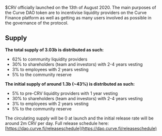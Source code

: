 $CRV officially launched on the 13th of August 2020. The main purposes of the Curve DAO token are to incentivise liquidity providers on the Curve Finance platform as well as getting as many users involved as possible in the governance of the protocol.

## Supply

**The total supply of 3.03b is distributed as such:**

*   62% to community liquidity providers
*   30% to shareholders (team and investors) with 2-4 years vesting
*   3% to employees with 2 years vesting
*   5% to the community reserve

**The initial supply of around 1.3b (~43%) is distributed as such:**

*   5% to pre-CRV liquidity providers with 1 year vesting
*   30% to shareholders (team and investors) with 2-4 years vesting
*   3% to employees with 2 years vesting
*   5% to the community reserve

The circulating supply will be 0 at launch and the initial release rate will be around 2m CRV per day. Full release schedule here: [https://dao.curve.fi/releaseschedule](https://dao.curve.fi/releaseschedule)
​

